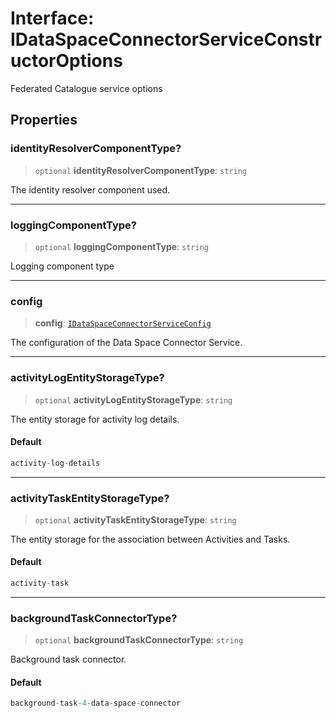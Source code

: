 # Interface: IDataSpaceConnectorServiceConstructorOptions

Federated Catalogue service options

## Properties

### identityResolverComponentType?

> `optional` **identityResolverComponentType**: `string`

The identity resolver component used.

***

### loggingComponentType?

> `optional` **loggingComponentType**: `string`

Logging component type

***

### config

> **config**: [`IDataSpaceConnectorServiceConfig`](IDataSpaceConnectorServiceConfig.md)

The configuration of the Data Space Connector Service.

***

### activityLogEntityStorageType?

> `optional` **activityLogEntityStorageType**: `string`

The entity storage for activity log details.

#### Default

```ts
activity-log-details
```

***

### activityTaskEntityStorageType?

> `optional` **activityTaskEntityStorageType**: `string`

The entity storage for the association between Activities and Tasks.

#### Default

```ts
activity-task
```

***

### backgroundTaskConnectorType?

> `optional` **backgroundTaskConnectorType**: `string`

Background task connector.

#### Default

```ts
background-task-4-data-space-connector
```
